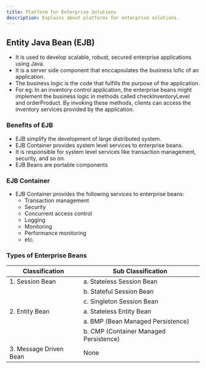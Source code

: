 ```yaml
---
title: Platform for Enterprise Solutions
description: Explains about platforms for enterprise solutions.
---
```


## Entity Java Bean (EJB)

- It is used to develop scalable, robust, secured enterprise applications using Java.
- It is a server side component that enccapsulates the business lofic of an application.
- The business logic is the code that fulfills the purpose of the application.
- For eg: In an inventory control application, the enterprise beans might implement the business logic in methods called checkInventoryLevel and orderProduct.
  By invoking these methods, clients can access the inventory services provided by the application.

### Benefits of EJB

- EJB simplify the development of large distributed system.
- EJB Container provides system level services to enterprise beans.
- It is responsible for system level services like transaction management, security, and so on.
- EJB Beans are portable components

### EJB Container
- EJB Container provides the following services to enterprise beans:
  - Transaction management
  - Security
  - Concurrent access control
  - Logging
  - Monitoring
  - Performance monitoring
  - etc.


### Types of Enterprise Beans
| Classification         | Sub Classification                     |
| ---------------------- | -------------------------------------- |
| 1. Session Bean        | a. Stateless Session Bean              |
|                        | b. Stateful Session Bean               |
|                        | c. Singleton Session Bean              |
| 2. Entity Bean         | a. Stateless Entity Bean               |
|                        | a. BMP (Bean Managed Persistence)      |
|                        | b. CMP (Container Managed Persistence) |
| 3. Message Driven Bean | None                                   |



